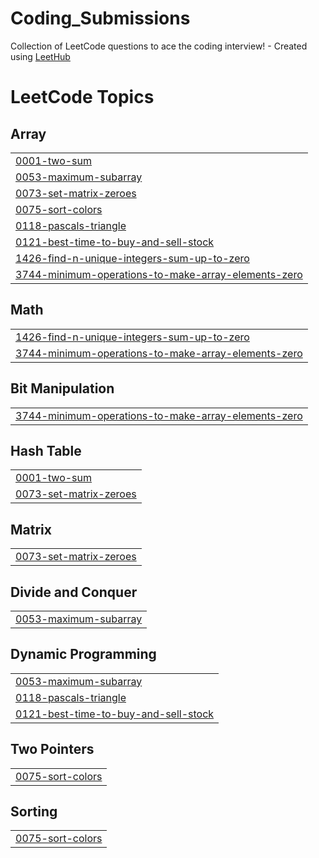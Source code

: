 # Coding_Submissions
Collection of LeetCode questions to ace the coding interview! - Created using [LeetHub](https://github.com/QasimWani/LeetHub)

<!---LeetCode Topics Start-->
# LeetCode Topics
## Array
|  |
| ------- |
| [0001-two-sum](https://github.com/joker2411/Coding_Submissions/tree/master/0001-two-sum) |
| [0053-maximum-subarray](https://github.com/joker2411/Coding_Submissions/tree/master/0053-maximum-subarray) |
| [0073-set-matrix-zeroes](https://github.com/joker2411/Coding_Submissions/tree/master/0073-set-matrix-zeroes) |
| [0075-sort-colors](https://github.com/joker2411/Coding_Submissions/tree/master/0075-sort-colors) |
| [0118-pascals-triangle](https://github.com/joker2411/Coding_Submissions/tree/master/0118-pascals-triangle) |
| [0121-best-time-to-buy-and-sell-stock](https://github.com/joker2411/Coding_Submissions/tree/master/0121-best-time-to-buy-and-sell-stock) |
| [1426-find-n-unique-integers-sum-up-to-zero](https://github.com/joker2411/Coding_Submissions/tree/master/1426-find-n-unique-integers-sum-up-to-zero) |
| [3744-minimum-operations-to-make-array-elements-zero](https://github.com/joker2411/Coding_Submissions/tree/master/3744-minimum-operations-to-make-array-elements-zero) |
## Math
|  |
| ------- |
| [1426-find-n-unique-integers-sum-up-to-zero](https://github.com/joker2411/Coding_Submissions/tree/master/1426-find-n-unique-integers-sum-up-to-zero) |
| [3744-minimum-operations-to-make-array-elements-zero](https://github.com/joker2411/Coding_Submissions/tree/master/3744-minimum-operations-to-make-array-elements-zero) |
## Bit Manipulation
|  |
| ------- |
| [3744-minimum-operations-to-make-array-elements-zero](https://github.com/joker2411/Coding_Submissions/tree/master/3744-minimum-operations-to-make-array-elements-zero) |
## Hash Table
|  |
| ------- |
| [0001-two-sum](https://github.com/joker2411/Coding_Submissions/tree/master/0001-two-sum) |
| [0073-set-matrix-zeroes](https://github.com/joker2411/Coding_Submissions/tree/master/0073-set-matrix-zeroes) |
## Matrix
|  |
| ------- |
| [0073-set-matrix-zeroes](https://github.com/joker2411/Coding_Submissions/tree/master/0073-set-matrix-zeroes) |
## Divide and Conquer
|  |
| ------- |
| [0053-maximum-subarray](https://github.com/joker2411/Coding_Submissions/tree/master/0053-maximum-subarray) |
## Dynamic Programming
|  |
| ------- |
| [0053-maximum-subarray](https://github.com/joker2411/Coding_Submissions/tree/master/0053-maximum-subarray) |
| [0118-pascals-triangle](https://github.com/joker2411/Coding_Submissions/tree/master/0118-pascals-triangle) |
| [0121-best-time-to-buy-and-sell-stock](https://github.com/joker2411/Coding_Submissions/tree/master/0121-best-time-to-buy-and-sell-stock) |
## Two Pointers
|  |
| ------- |
| [0075-sort-colors](https://github.com/joker2411/Coding_Submissions/tree/master/0075-sort-colors) |
## Sorting
|  |
| ------- |
| [0075-sort-colors](https://github.com/joker2411/Coding_Submissions/tree/master/0075-sort-colors) |
<!---LeetCode Topics End-->